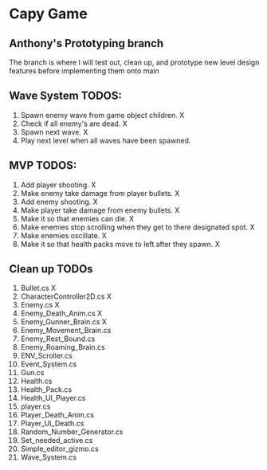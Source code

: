 # Capy Game

## Anthony's Prototyping branch

The branch is where I will test out, clean up, and prototype new level design features before implementing them onto main

## Wave System TODOS:

1. Spawn enemy wave from game object children. X
2. Check if all enemy's are dead. X
3. Spawn next wave. X
4. Play next level when all waves have been spawned.

## MVP TODOS:

1. Add player shooting. X
2. Make enemy take damage from player bullets. X
3. Add enemy shooting. X
4. Make player take damage from enemy bullets. X
5. Make it so that enemies can die. X
6. Make enemies stop scrolling when they get to there designated spot. X
7. Make enemies oscillate. X
8. Make it so that health packs move to left after they spawn. X

## Clean up TODOs

1. Bullet.cs X
2. CharacterController2D.cs X
3. Enemy.cs X
4. Enemy_Death_Anim.cs X
5. Enemy_Gunner_Brain.cs X
6. Enemy_Movement_Brain.cs
7. Enemy_Rest_Bound.cs
8. Enemy_Roaming_Brain.cs
9. ENV_Scroller.cs
10. Event_System.cs
11. Gun.cs
12. Health.cs
13. Health_Pack.cs
14. Health_UI_Player.cs
15. player.cs
16. Player_Death_Anim.cs
17. Player_UI_Death.cs
18. Random_Number_Generator.cs
19. Set_needed_active.cs
20. Simple_editor_gizmo.cs
21. Wave_System.cs
